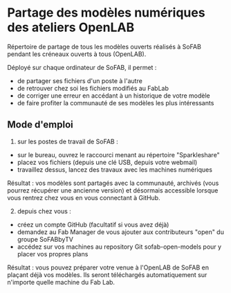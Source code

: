 # Partage des modèles numériques des ateliers OpenLAB

Répertoire de partage de tous les modèles ouverts réalisés à SoFAB pendant les créneaux ouverts à tous (OpenLAB).

Déployé sur chaque ordinateur de SoFAB, il permet :

- de partager ses fichiers d'un poste à l'autre
- de retrouver chez soi les fichiers modifiés au FabLab
- de corriger une erreur en accédant à un historique de votre modèle
- de faire profiter la communauté de ses modèles les plus intéressants


## Mode d'emploi

1) sur les postes de travail de SoFAB : 

- sur le bureau, ouvrez le raccourci menant au répertoire "Sparkleshare"
- placez vos fichiers (depuis une clé USB, depuis votre webmail)
- travaillez dessus, lancez des travaux avec les machines numériques

Résultat : vos modèles sont partagés avec la communauté, archivés (vous pourrez récupérer une ancienne version) et désormais accessible lorsque vous rentrez chez vous en vous connectant à GitHub.


2) depuis chez vous :

- créez un compte GitHub (facultatif si vous avez déjà)
- demandez au Fab Manager de vous ajouter aux contributeurs "open" du groupe SoFABbyTV
- accédez sur vos machines au repository Git sofab-open-models pour y placer vos propres plans

Résultat : vous pouvez préparer votre venue à l'OpenLAB de SoFAB en plaçant déjà vos modèles. Ils seront téléchargés automatiquement sur n'importe quelle machine du Fab Lab.



